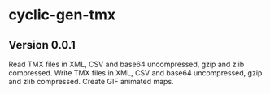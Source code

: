 # cyclic-gen-tmx
## Version 0.0.1

Read TMX files in XML, CSV and base64 uncompressed, gzip and zlib compressed.
Write TMX files in XML, CSV and base64 uncompressed, gzip and zlib compressed.
Create GIF animated maps.